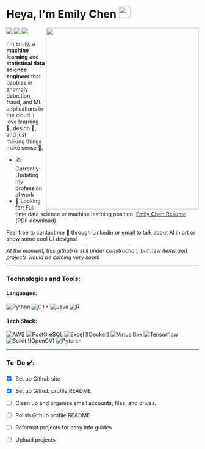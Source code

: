 # Heya, I'm Emily Chen <img height="30px" src="https://emojis.slackmojis.com/emojis/images/1531849430/4246/blob-sunglasses.gif?1531849430"></h1>
<img width="400" height="475" src="https://github.com/mayankchaudhary26/Cool-Readme-ideas/blob/master/data/phone-on.gif?raw=true" align=right>

[<img src="https://img.shields.io/badge/website-#8B89CC?style=for-the-badge&logo=Github_Pages&logoColor=white">](https://emilc-jpg.github.io/)
[<img src="https://img.shields.io/badge/LinkedIn-0077B5?style=for-the-badge&logo=linkedin&logoColor=white">](https://www.linkedin.com/in/echen4/)
[<img src="https://img.shields.io/badge/Email-#30B980style=for-the-badge&logo=Mail.Ru&logoColor=white">](mailto:emily.chn@outlook.com)


I'm Emily, a **machine learning** and **statistical data science engineer** that dabbles in anomoly detection, fraud, and ML applications in the cloud. I love learning 🌱, design 🎨,  and just making things make sense 🤯. 

- ✍️ Currently: Updating my professional work
- 👀 Looking for: Full-time data science or machine learning position. [Emily Chen Resume](https://drive.google.com/uc?export=download&id=1iTXauREtawshwmYSlwjEgkYSI6FjqMma) (PDF download)

Feel free to contact me 💬 through Linkedin or [email](mailto:emily.chn@outlook.com) to talk about AI in art or show some cool UI designs!

*At the moment, this github is still under construction, but new items and projects would be coming very soon!*

--- 

### Technologies and Tools:
#### Languages:
![Python](https://img.shields.io/badge/Python-FFD43B?style=for-the-badge&logo=python&logoColor=blue) 
![C++](https://img.shields.io/badge/C%2B%2B-00599C?style=for-the-badge&logo=c%2B%2B&logoColor=white) 
![Java](https://img.shields.io/badge/Java-ED8B00?style=for-the-badge&logo=openjdk&logoColor=white)
![R](https://img.shields.io/badge/R-276DC3?style=for-the-badge&logo=r&logoColor=white) 

#### Tech Stack:
![AWS](https://img.shields.io/badge/Amazon_AWS-FF9900?style=for-the-badge&logo=amazonaws&logoColor=white) 
![PostGreSQL](https://img.shields.io/badge/PostgreSQL-316192?style=for-the-badge&logo=postgresql&logoColor=white) 
![Excel](https://img.shields.io/badge/Microsoft_Excel-217346?style=for-the-badge&logo=microsoft-excel&logoColor=white)
![Docker]
![VirtualBox](https://img.shields.io/badge/VirtualBox-183A61?logo=virtualbox&logoColor=white&style=for-the-badge)
![Tensorflow](https://img.shields.io/badge/TensorFlow-FF6F00?style=for-the-badge&logo=tensorflow&logoColor=white) 
![Scikit]()
![OpenCV]
![Pytorch]()



---
### To-Do ✔️:

- [x] Set up Github site
- [x] Set up Github profile README
- [ ] Clean up and organize email accounts, files, and drives. 
- [ ] Polish Github profile README
- [ ] Reformat projects for easy info guides
- [ ] Upload projects 




<!--
**emilc-jpg/emilc-jpg** is a ✨ _special_ ✨ repository because its `README.md` (this file) appears on your GitHub profile.

profile badges
https://github.com/Envoy-VC/awesome-badges
how to create a badge 
![<Badge Name>](https://img.shields.io/badge/<Badge Text>-<Background Color>?style=for-the-badge&logo=<Icon Name>&logoColor=<Logo Color>)
![github](https://img.shields.io/badge/GitHub-000000?style=for-the-badge&logo=GitHub&logoColor=white)]
icons
https://simpleicons.org/?q=mail

alternate skill icons
https://github.com/tandpfun/skill-icons

emojis
https://gist.github.com/rxaviers/7360908

leetcode badge?
https://github.com/KnlnKS/leetcode-stats

image links [<img src="http://www.google.com.au/images/nav_logo7.png">](http://google.com.au/) []
images ![alt text](image.jpg)
-->
